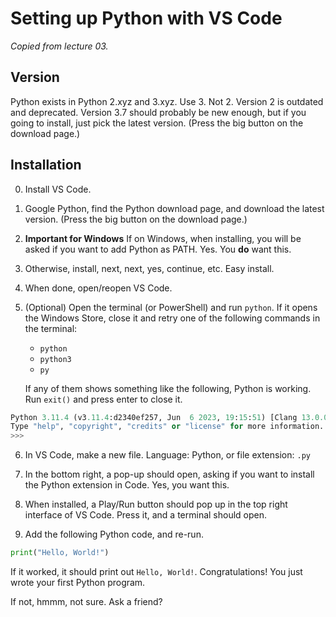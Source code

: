 # Setting up Python with VS Code
*Copied from lecture 03.*


## Version
Python exists in Python 2.xyz and 3.xyz. Use 3. Not 2. Version 2 is outdated and deprecated. Version 3.7 should probably be new enough, but if you going to install, just pick the latest version. (Press the big button on the download page.)


## Installation
0. Install VS Code.

1. Google Python, find the Python download page, and download the latest version. (Press the big button on the download page.)

2. __Important for Windows__ If on Windows, when installing, you will be asked if you want to add Python as PATH. Yes. You __do__ want this.

3. Otherwise, install, next, next, yes, continue, etc. Easy install.

4. When done, open/reopen VS Code.

5. (Optional) Open the terminal (or PowerShell) and run `python`. If it opens the Windows Store, close it and retry one of the following commands in the terminal:
    - `python`
    - `python3`
    - `py`

    If any of them shows something like the following, Python is working. Run `exit()` and press enter to close it.

```python
Python 3.11.4 (v3.11.4:d2340ef257, Jun  6 2023, 19:15:51) [Clang 13.0.0 (clang-1300.0.29.30)] on darwin
Type "help", "copyright", "credits" or "license" for more information.
>>> 
```

6. In VS Code, make a new file. Language: Python, or file extension: `.py`

7. In the bottom right, a pop-up should open, asking if you want to install the Python extension in Code. Yes, you want this.

8. When installed, a Play/Run button should pop up in the top right interface of VS Code. Press it, and a terminal should open.

9. Add the following Python code, and re-run.

```python
print("Hello, World!")
```

If it worked, it should print out `Hello, World!`. Congratulations! You just wrote your first Python program.

If not, hmmm, not sure. Ask a friend?
